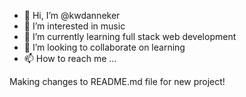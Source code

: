 - 👋 Hi, I’m @kwdanneker
- 👀 I’m interested in music
- 🌱 I’m currently learning full stack web development
- 💞️ I’m looking to collaborate on learning
- 📫 How to reach me ...

<!---
kwdanneker/kwdanneker is a ✨ special ✨ repository because its `README.md` (this file) appears on your GitHub profile.
You can click the Preview link to take a look at your changes.
--->

Making changes to README.md file for new project!

